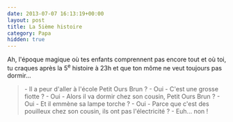 ```yaml
---
date: 2013-07-07 16:13:19+00:00
layout: post
title: La 5ième histoire
category: Papa
hidden: true
---
```


Ah, l'époque magique où tes enfants comprennent pas encore tout et où toi, tu craques après la 5<sup>e</sup> histoire à 23h et que ton môme ne veut toujours pas dormir...

> \- Il a peur d'aller à l'école Petit Ours Brun ?
> \- Oui
> \- C'est une grosse fiotte ?
> \- Oui
> \- Alors il va dormir chez son cousin, Petit Ours Brun ?
> \- Oui
> \- Et il emmène sa lampe torche ?
> \- Oui
> \- Parce que c'est des pouilleux chez son cousin, ils ont pas l'électricité ?
> \- Euh... non !

